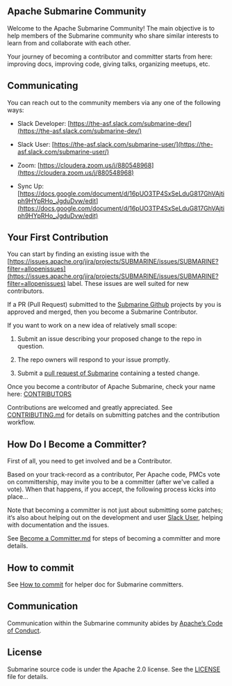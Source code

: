 <!--
Licensed under the Apache License, Version 2.0 (the "License");
you may not use this file except in compliance with the License.
You may obtain a copy of the License at

http://www.apache.org/licenses/LICENSE-2.0

Unless required by applicable law or agreed to in writing, software
distributed under the License is distributed on an "AS IS" BASIS,
WITHOUT WARRANTIES OR CONDITIONS OF ANY KIND, either express or implied.
See the License for the specific language governing permissions and
limitations under the License.
-->

## Apache Submarine Community

Welcome to the Apache Submarine Community! The main objective is to help members of the Submarine community who share similar interests to learn from and collaborate with each other.

Your journey of becoming a contributor and committer starts from here: improving docs, improving code, giving talks, organizing meetups, etc.

## Communicating

You can reach out to the community members via any one of the following ways:

+ Slack Developer: [https://the-asf.slack.com/submarine-dev/](https://the-asf.slack.com/submarine-dev/)

+ Slack User: [https://the-asf.slack.com/submarine-user/](https://the-asf.slack.com/submarine-user/)

+ Zoom: [https://cloudera.zoom.us/j/880548968](https://cloudera.zoom.us/j/880548968)

+ Sync Up: [https://docs.google.com/document/d/16pUO3TP4SxSeLduG817GhVAjtiph9HYpRHo_JgduDvw/edit](https://docs.google.com/document/d/16pUO3TP4SxSeLduG817GhVAjtiph9HYpRHo_JgduDvw/edit)

## Your First Contribution

You can start by finding an existing issue with the [https://issues.apache.org/jira/projects/SUBMARINE/issues/SUBMARINE?filter=allopenissues](https://issues.apache.org/jira/projects/SUBMARINE/issues/SUBMARINE?filter=allopenissues) label. These issues are well suited for new contributors.

If a PR (Pull Request) submitted to the [Submarine Github](https://github.com/apache/submarine) projects by you is approved and merged, then you become a Submarine Contributor.

If you want to work on a new idea of relatively small scope:

1. Submit an issue describing your proposed change to the repo in question.

2. The repo owners will respond to your issue promptly.

3. Submit a [pull request of Submarine](https://github.com/apache/submarine) containing a tested change.

Once you become a contributor of Apache Submarine, check your name here: [CONTRIBUTORS](contributors.md)

Contributions are welcomed and greatly appreciated. See [CONTRIBUTING.md](contributing.md) for details on submitting patches and the contribution workflow.

## How Do I Become a Committer?

First of all, you need to get involved and be a Contributor.

Based on your track-record as a contributor, Per Apache code, PMCs vote on committership, may invite you to be a committer (after we've called a vote). When that happens, if you accept, the following process kicks into place...

Note that becoming a committer is not just about submitting some patches; it‘s also about helping out on the development and user [Slack User](https://the-asf.slack.com/submarine-user/), helping with documentation and the issues.

See [Become a Committer.md](become-a-committer.md) for steps of becoming a committer and more details.

## How to commit

See [How to commit](HowToCommit.md) for helper doc for Submarine committers.

## Communication

Communication within the Submarine community abides by [Apache’s Code of Conduct](https://www.apache.org/foundation/policies/conduct.html).

## License

Submarine source code is under the Apache 2.0 license. See the [LICENSE](https://github.com/apache/submarine/blob/master/LICENSE) file for details.
